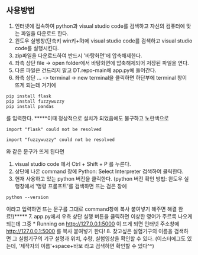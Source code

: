 ## 사용방법

1. 인터넷에 접속하여 python과 visual studio code를 검색하고 자신의 컴퓨터에 맞는 파일을 다운로드 한다.
2. 윈도우 실행창(단축키 win키+R)에 visual studio code를 검색하고 visual studio code를 실행시킨다.
3. zip파일을 다운로드하여 반드시 '바탕화면'에 압축해제한다.
4. 좌측 상단 file -> open folder에서 바탕화면에 압축해제되어 저장된 파일을 연다.
5. 다른 파일은 건드리지 말고 DT.repo-main에 app.py에 들어간다.
6. 좌측 상단 ... -> terminal -> new terminal을 클릭하면 하단부에 terminal 창이 뜨게 되는데 거기에

```
pip install flask
pip install fuzzywuzzy
pip install pandas
```
를 입력한다.
*****이때 정상적으로 설치가 되었음에도 불구하고 노란색으로 
```
import "flask" could not be resolved
```
```
import "fuzzywuzzy" could not be resolved
```
와 같은 문구가 뜨게 된다면
1) visual studio code 에서 Ctrl + Shift + P 를 누른다.
2) 상단에 나온 command 창에 Python: Select Interpreter 검색하여 클릭한다.
3) 현재 사용하고 있는 python 버전을 클릭한다. (python 버전 확인 방법: 윈도우 실행창에서 '명령 프롬프트'를 검색하면 뜨는 검은 창에
``` 
python --version
```
이라고 입력하면 뜨는 문구를 그대로 command창에 복사 붙여넣기 해주면 해결 완료!)*****
7. app.py에서 우측 상단 실행 버튼을 클릭하면 이상한 영어가 주르륵 나오게 되는데 그중 * Running on http://127.0.0.1:5000 이 뜨게 되면 인터넷 주소창에
http://127.0.0.1:5000
를 복사 붙여넣기 한다!
8. 찾고싶은 실험기구의 이름을 검색하면 그 실험기구의 기구 설명과 위치, 수량, 실험영상을 확인할 수 있다. (이스터에그도 있는데, '제작자의 이름'+space+바보 라고 검색하면 확인할 수 있다^^)
